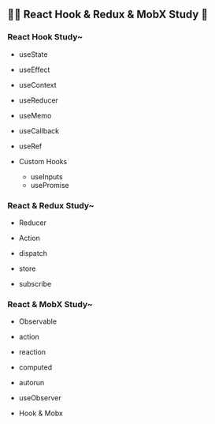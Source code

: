 ## 👨‍💻 React Hook & Redux & MobX Study 🌱

### React Hook Study~

 - useState

 - useEffect

 - useContext

 - useReducer

 - useMemo

 - useCallback

 - useRef

 - Custom Hooks
   - useInputs
   - usePromise

### React & Redux Study~

 - Reducer

 - Action

 - dispatch

 - store

 - subscribe

### React & MobX Study~

 - Observable

 - action

 - reaction

 - computed

 - autorun

 - useObserver

 - Hook & Mobx
